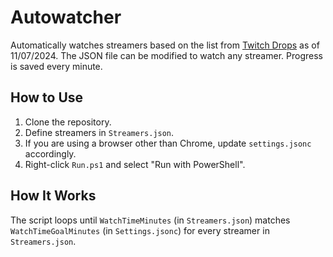 # Autowatcher
Automatically watches streamers based on the list from [Twitch Drops](https://twitch.facepunch.com/#drops) as of 11/07/2024. The JSON file can be modified to watch any streamer. Progress is saved every minute.

## How to Use
1. Clone the repository.
2. Define streamers in `Streamers.json`.
3. If you are using a browser other than Chrome, update `settings.jsonc` accordingly.
4. Right-click `Run.ps1` and select "Run with PowerShell".

## How It Works
The script loops until `WatchTimeMinutes` (in `Streamers.json`) matches `WatchTimeGoalMinutes` (in `Settings.jsonc`) for every streamer in `Streamers.json`.
